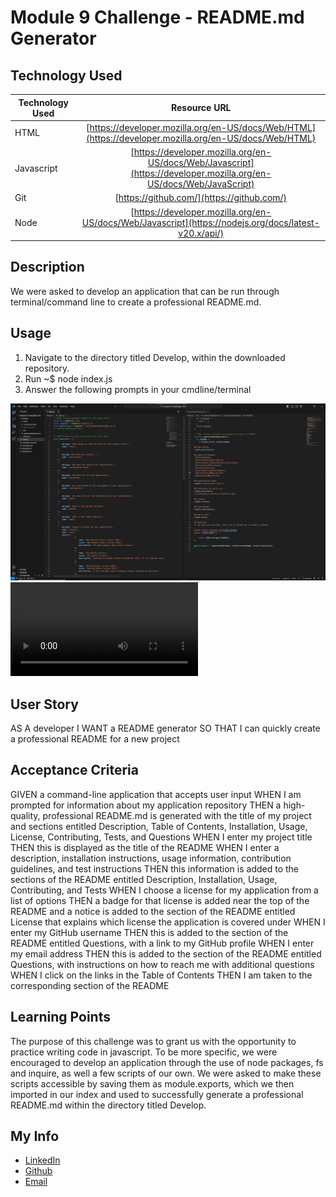 # Module 9 Challenge - README.md Generator

## Technology Used 

| Technology Used         | Resource URL           | 
| ------------- |:-------------:| 
| HTML    | [https://developer.mozilla.org/en-US/docs/Web/HTML](https://developer.mozilla.org/en-US/docs/Web/HTML) | 
| Javascript     | [https://developer.mozilla.org/en-US/docs/Web/Javascript](https://developer.mozilla.org/en-US/docs/Web/JavaScript)      |   
| Git | [https://github.com/](https://github.com/)     |    
| Node     | [https://developer.mozilla.org/en-US/docs/Web/Javascript](https://nodejs.org/docs/latest-v20.x/api/)

## Description 

We were asked to develop an application that can be run through terminal/command line to create a professional README.md. 

## Usage 
1. Navigate to the directory titled Develop, within the downloaded repository. 
2. Run ~$ node index.js
3. Answer the following prompts in your cmdline/terminal

![the code](./Develop/assets/screenshot1.jpg)
![Check out the Walk-through video!](./Develop/assets/walkthrough.webm)

## User Story
AS A developer
I WANT a README generator
SO THAT I can quickly create a professional README for a new project

## Acceptance Criteria

GIVEN a command-line application that accepts user input
WHEN I am prompted for information about my application repository
THEN a high-quality, professional README.md is generated with the title of my project and sections entitled Description, Table of Contents, Installation, Usage, License, Contributing, Tests, and Questions
WHEN I enter my project title
THEN this is displayed as the title of the README
WHEN I enter a description, installation instructions, usage information, contribution guidelines, and test instructions
THEN this information is added to the sections of the README entitled Description, Installation, Usage, Contributing, and Tests
WHEN I choose a license for my application from a list of options
THEN a badge for that license is added near the top of the README and a notice is added to the section of the README entitled License that explains which license the application is covered under
WHEN I enter my GitHub username
THEN this is added to the section of the README entitled Questions, with a link to my GitHub profile
WHEN I enter my email address
THEN this is added to the section of the README entitled Questions, with instructions on how to reach me with additional questions
WHEN I click on the links in the Table of Contents
THEN I am taken to the corresponding section of the README


## Learning Points 

The purpose of this challenge was to grant us with the opportunity to practice writing code in javascript. To be more specific, we were encouraged to develop an application through the use of node packages, fs and inquire, as well a few scripts of our own. We were asked to make these scripts accessible by saving them as module.exports, which we then imported in our index and used to successfully generate a professional README.md within the directory titled Develop. 


## My Info

* [LinkedIn](https://linkedin.com/in/justinchoica)
* [Github](https://github.com/justinschoi93)
* [Email](justinschoi93@gmail.com)
